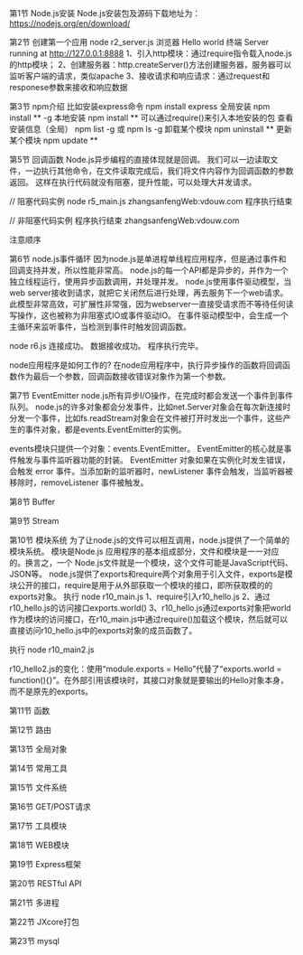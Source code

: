 
第1节 Node.js安装
Node.js安装包及源码下载地址为：https://nodejs.org/en/download/


第2节 创建第一个应用
node r2_server.js
浏览器 Hello world
终端 Server running at http://127.0.0.1:8888
1、引入http模块：通过require指令载入node.js的http模块；
2、创建服务器：http.createServer()方法创建服务器，服务器可以监听客户端的请求，类似apache
3、接收请求和响应请求：通过request和responese参数来接收和响应数据


第3节 npm介绍
比如安装express命令 npm install express
全局安装 npm install ** -g
本地安装 npm install ** 可以通过require()来引入本地安装的包
查看安装信息（全局） npm list -g 或 npm ls -g
卸载某个模块 npm uninstall **
更新某个模块 npm update **


第5节 回调函数
Node.js异步编程的直接体现就是回调。
我们可以一边读取文件，一边执行其他命令，在文件读取完成后，我们将文件内容作为回调函数的参数返回。
这样在执行代码就没有阻塞，提升性能，可以处理大并发请求。

// 阻塞代码实例
node r5_main.js
zhangsanfengWeb:vdouw.com
程序执行结束

// 非阻塞代码实例
程序执行结束
zhangsanfengWeb:vdouw.com

注意顺序


第6节 node.js事件循环
因为node.js是单进程单线程应用程序，但是通过事件和回调支持并发，所以性能非常高。
node.js的每一个API都是异步的，并作为一个独立线程运行，使用异步函数调用，并处理并发。
node.js使用事件驱动模型，当web server接收到请求，就把它关闭然后进行处理，再去服务下一个web请求。
此模型非常高效，可扩展性非常强，因为webserver一直接受请求而不等待任何读写操作，这也被称为非阻塞式IO或事件驱动IO。
在事件驱动模型中，会生成一个主循环来监听事件，当检测到事件时触发回调函数。

node r6.js
连接成功。
数据接收成功。
程序执行完毕。

node应用程序是如何工作的?
在node应用程序中，执行异步操作的函数将回调函数作为最后一个参数，回调函数接收错误对象作为第一个参数。


第7节 EventEmitter
node.js所有异步I/O操作，在完成时都会发送一个事件到事件队列。
node.js的许多对象都会分发事件，比如net.Server对象会在每次新连接时分发一个事件，比如fs.readStream对象会在文件被打开时发出一个事件，这些产生的事件对象，都是events.EventEmitter的实例。

events模块只提供一个对象：events.EventEmitter。
EventEmitter的核心就是事件触发与事件监听器功能的封装。
EventEmitter 对象如果在实例化时发生错误，会触发 error 事件。当添加新的监听器时，newListener 事件会触发，当监听器被移除时，removeListener 事件被触发。


第8节 Buffer


第9节 Stream


第10节 模块系统
为了让node.js的文件可以相互调用，node.js提供了一个简单的模块系统。
模块是Node.js 应用程序的基本组成部分，文件和模块是一一对应的。换言之，一个 Node.js文件就是一个模块，这个文件可能是JavaScript代码、JSON等。
node.js提供了exports和require两个对象用于引入文件，exports是模块公开的接口，require是用于从外部获取一个模块的接口，即所获取模的的exports对象。
执行 node r10_main.js
1、require引入r10_hello.js
2、通过r10_hello.js的访问接口exports.world()
3、r10_hello.js通过exports对象把world作为模块的访问接口，在r10_main.js中通过require()加载这个模块，然后就可以直接访问r10_hello.js中的exports对象的成员函数了。

执行 node r10_main2.js

r10_hello2.js的变化：使用“module.exports = Hello”代替了“exports.world = function(){}”。在外部引用该模块时，其接口对象就是要输出的Hello对象本身，而不是原先的exports。


第11节 函数


第12节 路由


第13节 全局对象


第14节 常用工具


第15节 文件系统


第16节 GET/POST请求


第17节 工具模块


第18节 WEB模块


第19节 Express框架


第20节 RESTful API


第21节 多进程


第22节 JXcore打包


第23节 mysql








